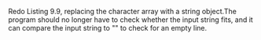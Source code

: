Redo Listing 9.9, replacing the character array with a string object.The program
should no longer have to check whether the input string fits, and it can compare
the input string to "" to check for an empty line.